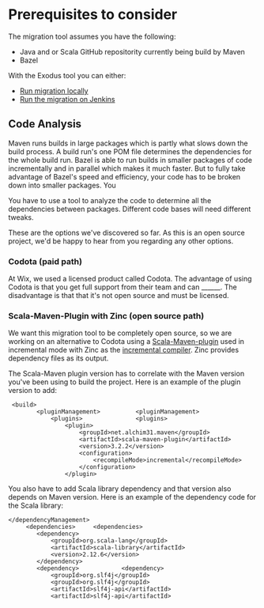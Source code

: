 # Prerequisites to consider

The migration tool assumes you have the following:
* Java and or Scala GitHub repositority currently being build by Maven 
* Bazel 

With the Exodus tool you can either:
* [Run migration locally](how-to-run-bazel-locally.md) 
* [Run the migration on Jenkins](how-to-run-migration-jenkins.md)

## Code Analysis
Maven runs builds in large packages which is partly what slows down the build process. A build run's one POM file determines the dependencies for the whole build run. Bazel is able to run builds in smaller packages of code incrementally and in parallel which makes it much faster. But to fully take advantage of Bazel's speed and efficiency, your code has to be broken down into smaller packages. You 

You have to use a tool to analyze the code to determine all the dependencies between packages. Different code bases will need different tweaks.

These are the options we've discovered so far. As this is an open source project, we'd be happy to hear from you regarding any other options.

### Codota (paid path)
At Wix, we used a licensed product called Codota. The advantage of using Codota is that you get full support from their team and can ______. The disadvantage is that that it's not open source and must be licensed.

### Scala-Maven-Plugin with Zinc (open source path)
We want this migration tool to be completely open source, so we are working on an alternative to Codota using a [Scala-Maven-plugin](http://davidb.github.io/scala-maven-plugin/index.html) used in incremental mode with Zinc as the [incremental compiler](http://davidb.github.io/scala-maven-plugin/example_incremental.html). Zinc provides dependency files as its output.

The Scala-Maven plugin version has to correlate with the Maven version you've been using to build the project. 
Here is an example of the plugin version to add:
```
 <build>
        <pluginManagement>	        <pluginManagement>
            <plugins>	            <plugins>
            	<plugin>
					<groupId>net.alchim31.maven</groupId>
					<artifactId>scala-maven-plugin</artifactId>
					<version>3.2.2</version>
                    <configuration>
                        <recompileMode>incremental</recompileMode>
                    </configuration>
				</plugin>
```
You also have to add Scala library dependency and that version also depends on Maven version.
Here is an example of the dependency code for the Scala library:
```
</dependencyManagement>
     <dependencies>	    <dependencies>
    	<dependency>
			<groupId>org.scala-lang</groupId>
			<artifactId>scala-library</artifactId>
			<version>2.12.6</version>
		</dependency>
        <dependency>	        <dependency>
            <groupId>org.slf4j</groupId>	
            <groupId>org.slf4j</groupId>
            <artifactId>slf4j-api</artifactId>	 
            <artifactId>slf4j-api</artifactId>
```

